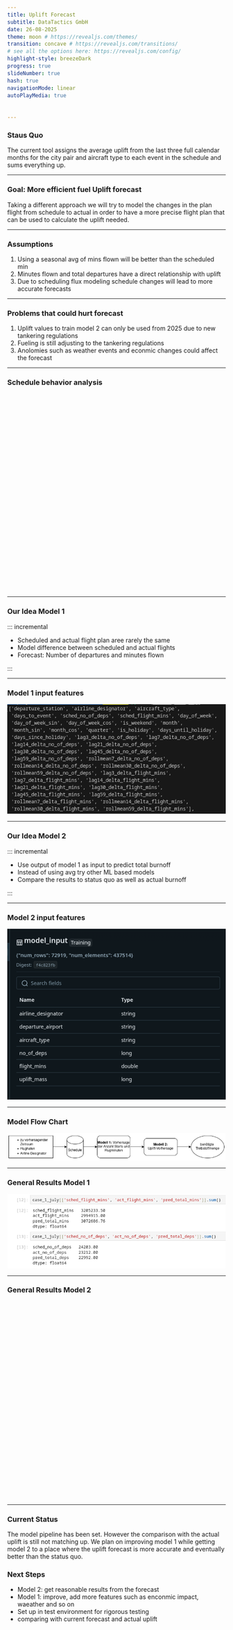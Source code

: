 ```yaml
---
title: Uplift Forecast
subtitle: DataTactics GmbH
date: 26-08-2025
theme: moon # https://revealjs.com/themes/
transition: concave # https://revealjs.com/transitions/
# see all the options here: https://revealjs.com/config/
highlight-style: breezeDark
progress: true
slideNumber: true
hash: true
navigationMode: linear
autoPlayMedia: true


---
```


### Staus Quo 

The current tool assigns the average uplift from the last three full calendar months for the city pair and aircraft type to each event in the schedule and sums everything up.

---

### Goal: More efficient fuel Uplift forecast

Taking a different approach we will try to model the changes in the plan flight from schedule to actual in order to have a more precise flight plan that can be used to calculate the uplift needed.

<!-- <img src="assets/dT-blue.svg" alt="Logo" width="60" style="position: absolute; bottom: 1rem; right: 1rem;" /> -->
<!-- <img src="assets/dT-blue.svg" alt="Logo" width="60" style="position: absolute; top: 1rem; left: 1rem;" /> -->


---

### Assumptions

1. Using a seasonal avg of mins flown will be better than the scheduled min
2. Minutes flown and total departures have a direct relationship with uplift
3. Due to scheduling flux modeling schedule changes will lead to more accurate forecasts



---

### Problems that could hurt forecast

1. Uplift values to train model 2 can only be used from 2025 due to new tankering regulations 
2. Fueling is still adjusting to the tankering regulations
3. Anolomies such as weather events and econmic changes could affect the forecast


--- 



### Schedule behavior analysis

<iframe scrolling="no" style="border:none;" seamless="seamless" data-src="assets/schedule_change_analysis_by_airline_designator.html" height="450" width="100%"></iframe>

---

### Our Idea Model 1

::: incremental

- Scheduled and actual flight plan aree rarely the same
- Model difference between scheduled and actual flights
- Forecast: Number of departures and minutes flown

:::

---

### Model 1 input features

![](assets/model_1_features.png)

---

### Our Idea Model 2

::: incremental

- Use output of model 1 as input to predict total burnoff
- Instead of using avg try other ML based models 
- Compare the results to status quo as well as actual burnoff

:::


---

### Model 2 input features

![](assets/model_2_input.png)

---

### Model Flow Chart


![](assets/pipeline.png)

---


### General Results Model 1


![](assets/july_preds.png)

---

### General Results Model 2


<iframe scrolling="no" style="border:none;" seamless="seamless" data-src="assets/absolute_error_quantiles.html" height="450" width="100%"></iframe>

---

### Current Status

The model pipeline has been set. However the comparison with the actual uplift is still not matching up. 
We plan on improving model 1 while getting model 2 to a place where the uplift forecast is more accurate and eventually better than the status quo.


### Next Steps

- Model 2: get reasonable results from the forecast
- Model 1: improve, add more features such as enconmic impact, waeather and so on
- Set up in test environment for rigorous testing 
- comparing with current forecast and actual uplift


